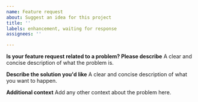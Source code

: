 ```yaml
---
name: Feature request
about: Suggest an idea for this project
title: ''
labels: enhancement, waiting for response
assignees: ''

---
```


**Is your feature request related to a problem? Please describe**
A clear and concise description of what the problem is.

**Describe the solution you'd like**
A clear and concise description of what you want to happen.

**Additional context**
Add any other context about the problem here.
